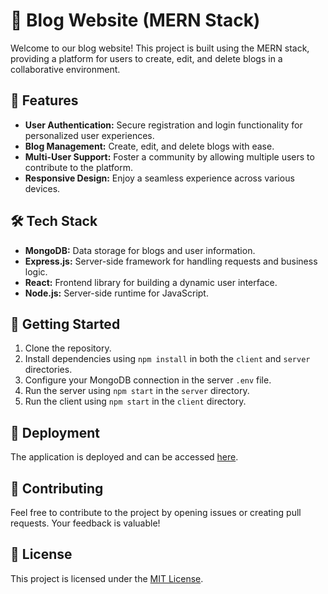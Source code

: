 # 📝 Blog Website (MERN Stack)

Welcome to our blog website! This project is built using the MERN stack, providing a platform for users to create, edit, and delete blogs in a collaborative environment.

## 🚀 Features

- **User Authentication:** Secure registration and login functionality for personalized user experiences.
- **Blog Management:** Create, edit, and delete blogs with ease.
- **Multi-User Support:** Foster a community by allowing multiple users to contribute to the platform.
- **Responsive Design:** Enjoy a seamless experience across various devices.

## 🛠️ Tech Stack

- **MongoDB:** Data storage for blogs and user information.
- **Express.js:** Server-side framework for handling requests and business logic.
- **React:** Frontend library for building a dynamic user interface.
- **Node.js:** Server-side runtime for JavaScript.

## 🌟 Getting Started

1. Clone the repository.
2. Install dependencies using `npm install` in both the `client` and `server` directories.
3. Configure your MongoDB connection in the server `.env` file.
4. Run the server using `npm start` in the `server` directory.
5. Run the client using `npm start` in the `client` directory.

## 🚀 Deployment

The application is deployed and can be accessed [here](https://thankful-pear-quail.cyclic.app/).

## 🤝 Contributing

Feel free to contribute to the project by opening issues or creating pull requests. Your feedback is valuable!

## 📄 License

This project is licensed under the [MIT License](LICENSE).
